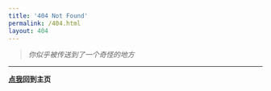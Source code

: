 ```yaml
---
title: '404 Not Found'
permalink: /404.html
layout: 404
---
```


> *你似乎被传送到了一个奇怪的地方*

---

**[点我](https://blog.iscccc.eu.org/)回到主页**
